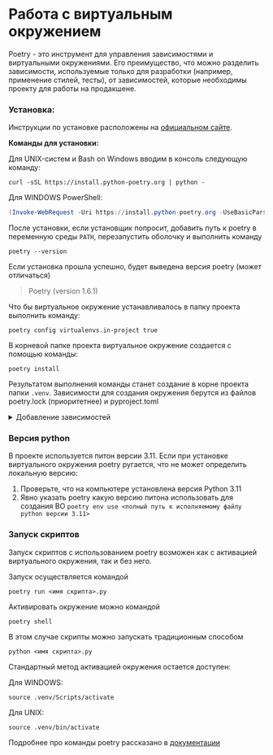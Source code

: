 # Работа с виртуальным окружением
Poetry - это инструмент для управления зависимостями и виртуальными 
окружениями. Его преимущество, что можно разделить зависимости, 
используемые только для разработки (например, применение стилей, тесты), от 
зависимостей, которые необходимы проекту для работы на продакшене.

### Установка:

Инструкции по установке расположены на [официальном сайте](https://python-poetry.org/docs/#installation).

**Команды для установки:**
 
Для UNIX-систем и Bash on Windows вводим в консоль следующую команду:
```
curl -sSL https://install.python-poetry.org | python -
```

Для WINDOWS PowerShell:
```PowerShell
(Invoke-WebRequest -Uri https://install.python-poetry.org -UseBasicParsing).Content | python -
```

После установки, если установщик попросит, добавить путь к poetry в 
переменную среды `PATH`, перезапустить оболочку и выполнить команду

```
poetry --version
```

Если установка прошла успешно, будет выведена версия poetry (может отличаться)

> Poetry (version 1.6.1)

Что бы виртуальное окружение устанавливалось в папку проекта выполнить команду:

```
poetry config virtualenvs.in-project true
```

В корневой папке проекта виртуальное окружение создается с помощью команды:

```
poetry install
```

Результатом выполнения команды станет создание в корне проекта папки `.venv`.
Зависимости для создания окружения берутся из файлов poetry.lock (приоритетнее)
и pyproject.toml

<details>
<summary>
Добавление зависимостей
</summary>
Для добавления новой зависимости в окружение необходимо выполнить команду

```
poetry add <package_name>
```

_Пример:_ `poetry add flake8`

Для добавления зависимости необходимой для разработки и тестирования необходимо
добавить флаг **--group dev**

```
poetry add <package_name> --group dev
```

_Пример:_ `poetry add pytest --group dev`

</details>

### Версия python

В проекте используется питон версии 3.11. Если при установке виртуального 
окружения poetry ругается, что не может определить локальную версию:
1. Проверьте, что на компьютере установлена версия Python 3.11
2. Явно указать poetry какую версию питона использовать для создания ВО 
   `poetry env use <полный путь к исполняемому файлу python версии 3.11>`

### Запуск скриптов

Запуск скриптов с использованием poetry возможен как с активацией 
виртуального окружения, так и без него.

Запуск осуществляется командой
```
poetry run <имя скрипта>.py
```

Активировать окружение можно командой

```
poetry shell
```

В этом случае скрипты можно запускать традиционным способом
```
python <имя скрипта>.py
```

Стандартный метод активацией окружения остается доступен:

Для WINDOWS:
```
source .venv/Scripts/activate
```

Для UNIX:
```
source .venv/bin/activate
```

Подробнее про команды poetry рассказано в [документации](https://python-poetry.org/docs/cli/)
